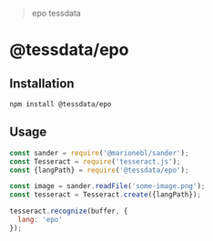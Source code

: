 > epo tessdata

# @tessdata/epo

## Installation

```
npm install @tessdata/epo
```

## Usage

```js
const sander = require('@marionebl/sander');
const Tesseract = require('tesseract.js');
const {langPath} = require('@tessdata/epo');

const image = sander.readFile('some-image.png');
const tesseract = Tesseract.create({langPath});

tesseract.recognize(buffer, {
  lang: 'epo'
});
```

